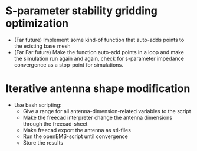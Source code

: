 # S-parameter stability gridding optimization
- (Far future) Implement some kind-of function that auto-adds points to the existing base mesh
- (Far Far future) Make the function auto-add points in a loop and make the simulation run again and again, check for s-parameter impedance convergence as a stop-point for simulations.


# Iterative antenna shape modification
- Use bash scripting:
    - Give a range for all antenna-dimension-related variables to the script
    - Make the freecad interpreter change the antenna dimensions through the freecad-sheet
    - Make freecad export the antenna as stl-files
    - Run the openEMS-script until convergence
    - Store the results